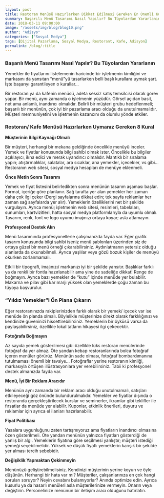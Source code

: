 ```yaml
---
layout: post
title: Restoran Menüsü Hazırlarken Dikkat Edilmesi Gereken En Önemli Kurallar
summary: Başarılı Menü Tasarımı Nasıl Yapılır? Bu Tüyolardan Yararlanın
date: 2018-03-11 09:00:00
image: "/assets/img/blog/blog10.png"
author: "Adisyo"
categories: ["Sosyal Medya"]
tags: [Dijital Pazarlama, Sosyal Medya, Restorant, Kafe, Adisyon]
permalink: /blog/:title
---
```

### Başarılı Menü Tasarımı Nasıl Yapılır? Bu Tüyolardan Yararlanın

Yemekler ile fiyatlarını listelemenin haricinde bir işletmenin kimliğini ve 
markasını da yansıtan “menü”yü tasarlarken belli başlı kurallara uymak şart. 
İşte başarıyı garantileyen o kurallar…

Bir restoran ya da kafenin menüsü, adeta sessiz satış temsilcisi olarak görev 
yapar. Bir menü, aynı zamanda o işletmenin yüzüdür. Görsel açıdan basit, net 
ama anlamlı, inandırıcı olmalıdır. Belirli bir müşteri grubu hedeflenmeli; 
başarılı bir menünün, çok iyi bir pazarlama aracı olduğu da unutulmamalıdır. 
Müşteri memnuniyetini ve işletmenin kazancını da olumlu yönde etkiler.

### Restoran/ Kafe Menüsü Hazırlarken Uymanız Gereken 8 Kural

**Müşterinin Bilgi Kaynağı Olmalı**

Bir müşteri, herhangi bir mekana geldiğinde öncelikle menüyü inceler. Yemek 
ve fiyatlar konusunda bilgi sahibi olmak ister. Öncelikle bu bilgiler açıklayıcı, 
ikna edici ve merak uyandırıcı olmalıdır. Mantıklı bir sıralama yapın; 
atıştırmalıklar, salatalar, ara sıcaklar, ana yemekler, içecekler, vs gibi… 
Restoranın web sitesi, sosyal medya hesapları de menüye eklenmeli.


**Önce Metin Sonra Tasarım**

Yemek ve fiyat listesini belirledikten sonra menünün tasarım aşaması başlar. 
Format, içeriğe göre planlanır. Sağ tarafta yer alan yemekler her zaman daha
çok ilgi çeker (Dergi sayfalarına dikkat edin; tek sayfa reklamlar her zaman 
sağ sayfalarda yer alır). Yemeklerin özelliklerini net bir şekilde vurgulayın. 
Ayrıca menü; işletmenin web sitesi, resimleri, tabelaları, sunumları, 
kartvizitleri, hatta sosyal medya platformlarıyla da uyumlu olmalı. Tasarım, 
renk, font ve logo uyumu imajınızı ortaya koyar; asla atlamayın.

**Profesyonel Destek Alın**

Menü tasarımında profesyonellerle çalışmanızda fayda var. Eğer grafik 
tasarım konusunda bilgi sahibi iseniz menü şablonları üzerinden siz de ortaya 
güzel bir menü örneği çıkarabilirsiniz. Aydınlatmanın yetersiz olduğu 
alanlarda da okunabilmeli. Ayrıca yaşlılar veya gözü bozuk kişiler de menüyü 
okurken zorlanmamalı.

Etkili bir tipografi, imajınızı/ markanızı iyi bir şekilde yansıtır. Başlıklar farklı 
ya da renkli bir fontla hazırlanabilir ama yine de sadeliğe dikkat! Renge de 
boğmayın. Ayrıca bazı yemekler de “kutu” içinde menüde yer bulabilir. 
Makarna ve pilav gibi kar marjı yüksek olan yemeklerde çoğu zaman bu 
tüyoya başvurulur.

### “Yıldız Yemekler”i Ön Plana Çıkarın

Eğer restoranınızda rakiplerinizden farklı olarak bir yemek/ içecek var ise 
menüde ön planda olmalı. Böylelikle müşterinize direkt olarak farklılığınızı ve 
kendinize güveninizi hissettirebilirsiniz. Yemeklerin bir öyküsü varsa da 
paylaşabilirsiniz, özellikle lokal tatların hikayesi ilgi çekecektir.

**Fotoğrafa Boğmayın**

Az sayıda yemek gösterilmesi gibi özellikle lüks restoran menülerinde fotoğraf 
da yer almaz. Öte yandan kebap restoranlarında bolca fotoğraf içeren 
menüler görürüz. Menünün sade olması, fotoğraf bombardımanına 
tutulmaması önemli bir tavsiye… Fotoğraflar yerine restoranın kimliği, 
markasıyla örtüşen illüstrasyonlara yer verebilirsiniz. Tabii ki profesyonel 
destek almanızda fayda var.

**Menü, İyi Bir Reklam Aracıdır**

Menünün aynı zamanda bir reklam aracı olduğu unutulmamalı, satışları 
etkileyeceği göz önünde bulundurulmalıdır. Yemekler ve fiyatlar dışında o 
restoranda gerçekleştirilecek kurslar ve seminerler, ikramlar gibi teklifler ile 
fırsatlar da menüde yer alabilir. Kuponlar, etkinlik önerileri, duyuru ve 
reklamlar için ayrıca el ilanları hazırlanabilir.

**Fiyat Politikası**

Yasalara uygunluğunu zaten tartışmıyoruz ama fiyatların inandırıcı olmasına 
özen gösterilmeli. Öte yandan menünün yalnızca fiyatları gösterdiği de yanlış 
bir algı. Yemeklerin fiyatına göre seçilmesi yanlıştır; müşteri istediği yemeği 
seçebilmelidir. Yüksek ve düşük fiyatlı yemeklerin karışık bir şekilde yer 
alması tercih sebebidir.

**Değişiklik Yapmaktan Çekinmeyin**

Menünüzü geliştirebilmelisiniz. Kendinizi müşterinin yerine koyun ve öyle 
düşünün. Herhangi bir hata var mı? Müşteriler, çalışanlarınıza en çok hangi 
soruları soruyor? Neyin cevabını bulamıyorlar? Anında optimize edin. Ayrıca 
kusurlu ya da hasarlı menüleri asla müşterilerinize vermeyin. Onarın veya 
değiştirin. Personelinize menünün bir iletişim aracı olduğunu hatırlatın.
